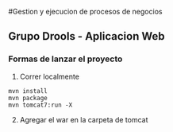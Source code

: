 #Gestion y ejecucion de procesos de negocios
## Grupo Drools - Aplicacion Web
### Formas de lanzar el proyecto
1) Correr localmente
```
mvn install
mvn package
mvn tomcat7:run -X
```
2) Agregar el war en la carpeta de tomcat
